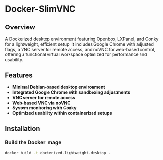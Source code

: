 # Docker-SlimVNC

## Overview
A Dockerized desktop environment featuring Openbox, LXPanel, and Conky for a lightweight, efficient setup. It includes Google Chrome with adjusted flags, a VNC server for remote access, and noVNC for web-based control, offering a functional virtual workspace optimized for performance and usability.

## Features
- **Minimal Debian-based desktop environment**
- **Integrated Google Chrome with sandboxing adjustments**
- **VNC server for remote access**
- **Web-based VNC via noVNC**
- **System monitoring with Conky**
- **Optimized usability within containerized setups**

## Installation
### **Build the Docker image**
```bash
docker build -t dockerized-lightweight-desktop .
